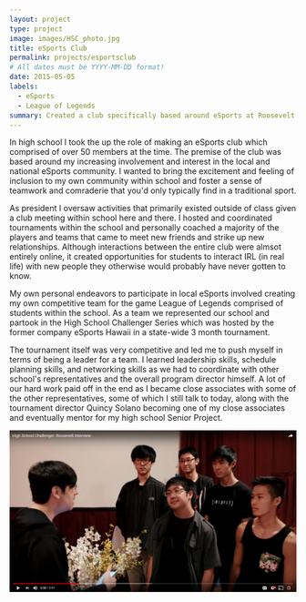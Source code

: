 ```yaml
---
layout: project
type: project
image: images/HSC_photo.jpg
title: eSports Club
permalink: projects/esportsclub
# All dates must be YYYY-MM-DD format!
date: 2015-05-05
labels:
  - eSports
  - League of Legends
summary: Created a club specifically based around eSports at Roosevelt High School.
---
```


In high school I took the up the role of making an eSports club which comprised of over 50 members at the time. The premise of the club was based around my increasing involvement and interest in the local and national eSports community. I wanted to bring the excitement and feeling of inclusion to my own community within school and foster a sense of teamwork and comraderie that you'd only typically find in a traditional sport.

As president I oversaw activities that primarily existed outside of class given a club meeting within school here and there. I hosted and coordinated tournaments within the school and personally coached a majority of the players and teams that came to meet new friends and strike up new relationships. Although interactions between the entire club were almsot entirely online, it created opportunities for students to interact IRL (in real life) with new people they otherwise would probably have never gotten to know.

My own personal endeavors to participate in local eSports involved creating my own competitive team for the game League of Legends comprised of students within the school. As a team we represented our school and partook in the High School Challenger Series which was hosted by the former company eSports Hawaii in a state-wide 3 month tournament.

The tournament itself was very competitive and led me to push myself in terms of being a leader for a team. I learned leadership skills, schedule planning skills, and networking skills as we had to coordinate with other school's representatives and the overall program director himself. A lot of our hard work paid off in the end as I became close associates with some of the other representatives, some of which I still talk to today, along with the tournament director Quincy Solano becoming one of my close associates and eventually mentor for my high school Senior Project.

<img class="ui image" src="../images/HSC_Interview.PNG">
